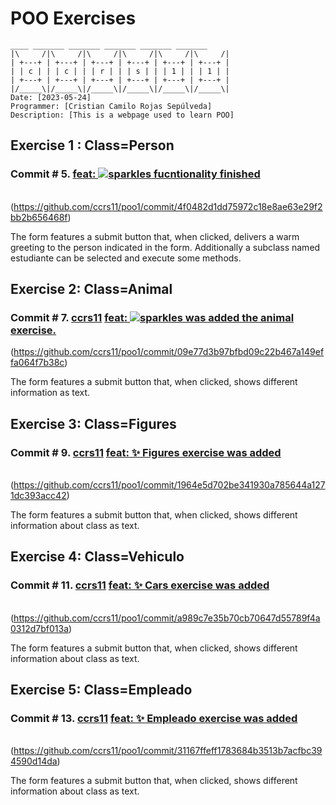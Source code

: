 # **POO Exercises**

```
____ _______ _______ _______ _______ _______ 
|\     /|\     /|\     /|\     /|\     /|\     /|
| +---+ | +---+ | +---+ | +---+ | +---+ | +---+ |
| | c | | | c | | | r | | | s | | | 1 | | | 1 | |
| +---+ | +---+ | +---+ | +---+ | +---+ | +---+ |
|/_____\|/_____\|/_____\|/_____\|/_____\|/_____\|
Date: [2023-05-24]
Programmer: [Cristian Camilo Rojas Sepúlveda]
Description: [This is a webpage used to learn POO]
```

## Exercise 1 : Class=Person

### Commit # 5.           [feat: ![sparkles](https://github.githubassets.com/images/icons/emoji/unicode/2728.png) fucntionality finished](https://github.com/ccrs11/poo1/commit/4f0482d1dd75972c18e8ae63e29f2bb2b656468f)            

​     (https://github.com/ccrs11/poo1/commit/4f0482d1dd75972c18e8ae63e29f2bb2b656468f)

The form features a submit button that, when clicked, delivers a warm greeting to the person indicated in the form. Additionally a subclass named estudiante can be selected and execute some methods.

## Exercise 2: Class=Animal

### Commit # 7.           [ccrs11](https://github.com/ccrs11/poo1/commits?author=ccrs11)                         [feat: ![sparkles](https://github.githubassets.com/images/icons/emoji/unicode/2728.png) was added the animal exercise.](https://github.com/ccrs11/poo1/commit/09e77d3b97bfbd09c22b467a149effa064f7b38c)            

   (https://github.com/ccrs11/poo1/commit/09e77d3b97bfbd09c22b467a149effa064f7b38c)

The form features a submit button that, when clicked, shows different information as text.

## Exercise 3: Class=Figures

### Commit # 9.           [ccrs11](https://github.com/ccrs11/poo1/commits?author=ccrs11)                         [feat: ✨ Figures exercise was added](https://github.com/ccrs11/poo1/commit/1964e5d702be341930a785644a1271dc393acc42)            

​    (https://github.com/ccrs11/poo1/commit/1964e5d702be341930a785644a1271dc393acc42)

The form features a submit button that, when clicked, shows different information about class as text.

## Exercise 4: Class=Vehiculo

### Commit # 11.               [ccrs11](https://github.com/ccrs11/poo1/commits?author=ccrs11)                         [feat: ✨ Cars exercise was added](https://github.com/ccrs11/poo1/commit/a989c7e35b70cb70647d55789f4a0312d7bf013a)            

​     (https://github.com/ccrs11/poo1/commit/a989c7e35b70cb70647d55789f4a0312d7bf013a)

The form features a submit button that, when clicked, shows different information about class as text.

## Exercise 5: Class=Empleado

### Commit # 13.           [ccrs11](https://github.com/ccrs11/poo1/commits?author=ccrs11)                         [feat: ✨ Empleado exercise was added](https://github.com/ccrs11/poo1/commit/31167ffeff1783684b3513b7acfbc394590d14da)            

​       (https://github.com/ccrs11/poo1/commit/31167ffeff1783684b3513b7acfbc394590d14da)


The form features a submit button that, when clicked, shows different information about class as text.

